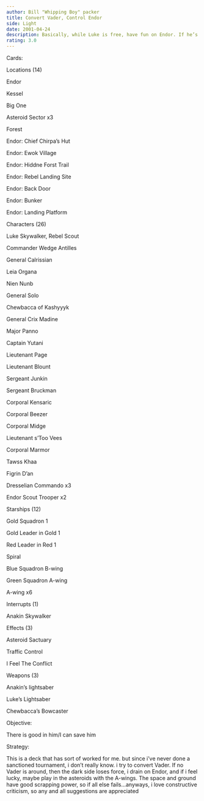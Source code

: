 ```yaml
---
author: Bill "Whipping Boy" packer
title: Convert Vader, Control Endor
side: Light
date: 2001-04-24
description: Basically, while Luke is free, have fun on Endor. If he’s captured by an Imp, they lose 2 a turn, and have fun on Endor. If it’s Vader who captured Luke, start winning battles on Endor and try to convert Vader
rating: 3.0
---
```

Cards: 

Locations (14)
Endor
Kessel
Big One
Asteroid Sector x3
Forest
Endor: Chief Chirpa’s Hut
Endor: Ewok Village
Endor: Hiddne Forst Trail
Endor: Rebel Landing Site
Endor: Back Door
Endor: Bunker
Endor: Landing Platform

Characters (26)
Luke Skywalker, Rebel Scout
Commander Wedge Antilles
General Calrissian
Leia Organa
Nien Nunb
General Solo
Chewbacca of Kashyyyk
General Crix Madine
Major Panno
Captain Yutani
Lieutenant Page
Lieutenant Blount
Sergeant Junkin
Sergeant Bruckman
Corporal Kensaric
Corporal Beezer
Corporal Midge
Lieutenant s’Too Vees
Corporal Marmor
Tawss Khaa
Figrin D’an
Dresselian Commando x3
Endor Scout Trooper x2

Starships (12)
Gold Squadron 1
Gold Leader in Gold 1
Red Leader in Red 1
Spiral
Blue Squadron B-wing
Green Squadron A-wing
A-wing x6

Interrupts (1)
Anakin Skywalker

Effects (3)
Asteroid Sactuary
Traffic Control
I Feel The Conflict

Weapons (3) 
Anakin’s lightsaber
Luke’s Lightsaber
Chewbacca’s Bowcaster

Objective:
There is good in him/I can save him 

Strategy: 

This is a deck that has sort of worked for me. but since i’ve never done a sanctioned tournament, i don’t really know. i try to convert Vader. If no Vader is around, then the dark side loses force, i drain on Endor, and if i feel lucky, maybe play in the asteroids with the A-wings. The space and ground have good scrapping power, so if all else fails...anyways, i love constructive criticism, so any and all suggestions are appreciated 